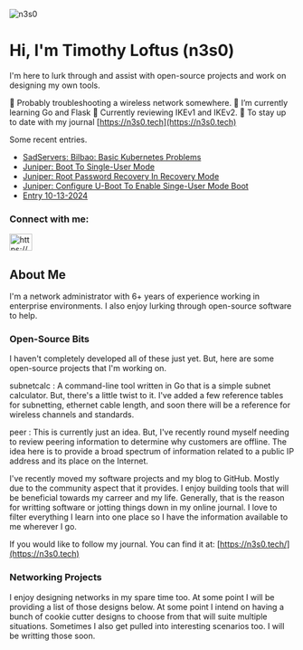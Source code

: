 <p align="left"> <img src="https://komarev.com/ghpvc/?username=n3s0&label=Profile%20views&color=0e75b6&style=flat" alt="n3s0" /> </p>

<h1 align="left">Hi, I'm Timothy Loftus (n3s0)</h1>

I'm here to lurk through and assist with open-source projects and work on designing my own tools.

🔭  Probably troubleshooting a wireless network somewhere.
🌱  I’m currently learning Go and Flask
📝  Currently reviewing IKEv1 and IKEv2.
📝  To stay up to date with my journal [https://n3s0.tech](https://n3s0.tech)

Some recent entries.
<!-- BLOG-POST-LIST:START -->
- [SadServers: Bilbao: Basic Kubernetes Problems](https://www.n3s0.tech/projects/sadservers/bilbao/)
- [Juniper: Boot To Single-User Mode](https://www.n3s0.tech/notes/juniper/boot-to-single-user-mode/)
- [Juniper: Root Password Recovery In Recovery Mode](https://www.n3s0.tech/notes/juniper/root-password-recovery/)
- [Juniper: Configure U-Boot To Enable Singe-User Mode Boot](https://www.n3s0.tech/notes/juniper/set-uboot-to-allow-single-user-mode/)
- [Entry 10-13-2024](https://www.n3s0.tech/entries/20241013/)
<!-- BLOG-POST-LIST:END -->

<h3 align="left">Connect with me:</h3>
<p align="left">
<a href="https://www.n3s0.tech/index.xml" target="blank"><img align="center" src="https://raw.githubusercontent.com/rahuldkjain/github-profile-readme-generator/master/src/images/icons/Social/rss.svg" alt="https://www.n3s0.tech/index.xml" height="30" width="40" /></a>
</p>

## About Me

I'm a network administrator with 6+ years of experience working in enterprise environments. I also enjoy lurking through open-source software to help.

### Open-Source Bits

I haven't completely developed all of these just yet. But, here are some open-source projects that I'm working on.

subnetcalc : A command-line tool written in Go that is a simple subnet calculator. But, there's a little twist to it. I've added a few reference tables for subnetting, ethernet cable length, and soon there will be a reference for wireless channels and standards.

peer : This is currently just an idea. But, I've recently round myself needing to review peering information to determine why customers are offline. The idea here is to provide a broad spectrum of information related to a public IP address and its place on the Internet.

I've recently moved my software projects and my blog to GitHub. Mostly due to the community aspect that it provides. I enjoy building tools that will be beneficial towards my carreer and my life. Generally, that is the reason for writting software or jotting things down in my online journal. I love to filter everything I learn into one place so I have the information available to me wherever I go.

If you would like to follow my journal. You can find it at: [https://n3s0.tech/](https://n3s0.tech)

### Networking Projects

I enjoy designing networks in my spare time too. At some point I will be providing a list of those designs below. At some point I intend on having a bunch of cookie cutter designs to choose from that will suite multiple situations. Sometimes I also get pulled into interesting scenarios too. I will be writting those soon.

